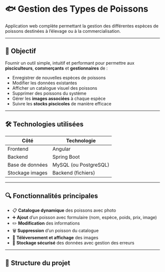 # 🐟 Gestion des Types de Poissons

Application web complète permettant la gestion des différentes espèces de poissons destinées à l’élevage ou à la commercialisation.

---

## 🎯 Objectif

Fournir un outil simple, intuitif et performant pour permettre aux **pisciculteurs**, **commerçants** et **gestionnaires** de :

- Enregistrer de nouvelles espèces de poissons
- Modifier les données existantes
- Afficher un catalogue visuel des poissons
- Supprimer des poissons du système
- Gérer les **images associées** à chaque espèce
- Suivre les **stocks piscicoles** de manière efficace

---

## 🛠️ Technologies utilisées

| Côté | Technologie |
|------|-------------|
| Frontend | Angular |
| Backend | Spring Boot |
| Base de données | MySQL (ou PostgreSQL) |
| Stockage images | Backend (fichiers) |

---

## 🔍 Fonctionnalités principales

- 📋 **Catalogue dynamique** des poissons avec photo
- ➕ **Ajout** d’un poisson avec formulaire (nom, espèce, poids, prix, image)
- ✏️ **Modification** des informations
- 🗑️ **Suppression** d’un poisson du catalogue
- 📸 **Téléversement et affichage** des images
- 🔐 **Stockage sécurisé** des données avec gestion des erreurs

---

## 📁 Structure du projet

